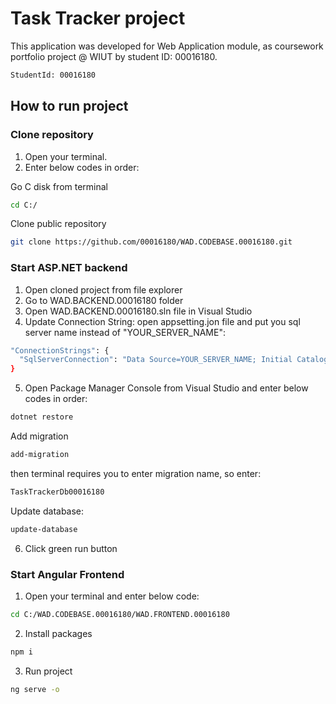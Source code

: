 # Task Tracker project

This application was developed for Web Application module, as coursework portfolio project @ WIUT by student ID: 00016180.

```bash
StudentId: 00016180
```

## How to run project

### Clone repository

1. Open your terminal.
2. Enter below codes in order:

Go C disk from terminal
``` bash 
cd C:/
```

Clone public repository
```bash
git clone https://github.com/00016180/WAD.CODEBASE.00016180.git
```

### Start ASP.NET backend
1. Open cloned project from file explorer
2. Go to WAD.BACKEND.00016180 folder
3. Open WAD.BACKEND.00016180.sln file in Visual Studio
4. Update Connection String: open appsetting.jon file and put you sql server name instead of "YOUR_SERVER_NAME":
```bash
"ConnectionStrings": {
  "SqlServerConnection": "Data Source=YOUR_SERVER_NAME; Initial Catalog=TaskTrackerDb00016180;Integrated Security=True;"
}
```
5. Open Package Manager Console from Visual Studio and enter below codes in order:
```bash
dotnet restore
```

Add migration
```bash
add-migration
```
then terminal requires you to enter migration name, so enter:
```bash
TaskTrackerDb00016180
```

Update database:
```bash
update-database
```

6. Click green run button

### Start Angular Frontend

1. Open your terminal and enter below code:
```bash
cd C:/WAD.CODEBASE.00016180/WAD.FRONTEND.00016180
```

2. Install packages
```bash
npm i
```

3. Run project
```bash
ng serve -o
```

